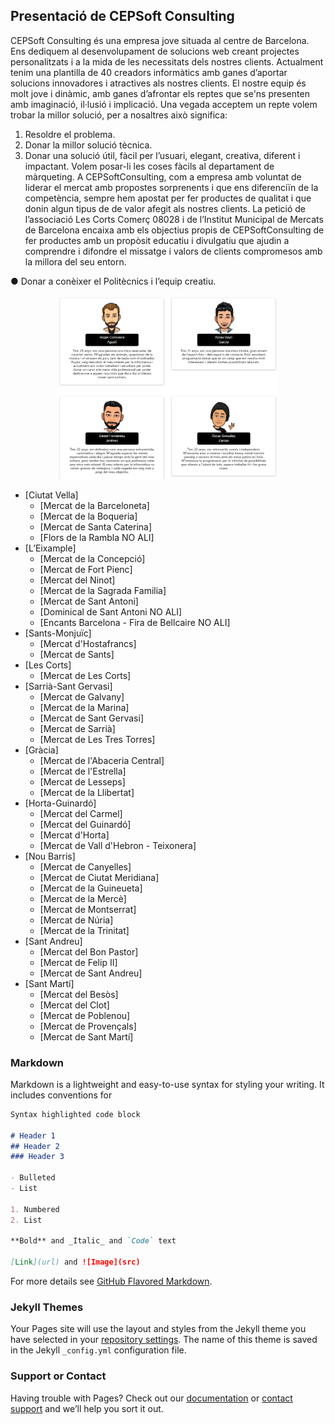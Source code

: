 ## Presentació de CEPSoft Consulting

CEPSoft Consulting és una empresa jove situada al centre de Barcelona. Ens dediquem al
desenvolupament de solucions web creant projectes personalitzats i a la mida de les
necessitats dels nostres clients. Actualment tenim una plantilla de 40 creadors informàtics
amb ganes d’aportar solucions innovadores i atractives als nostres clients. El nostre equip és
molt jove i dinàmic, amb ganes d’afrontar els reptes que se'ns presenten amb imaginació,
il·lusió i implicació.
Una vegada acceptem un repte volem trobar la millor solució, per a nosaltres això significa:
1. Resoldre el problema.
2. Donar la millor solució tècnica.
3. Donar una solució útil, fàcil per l’usuari, elegant, creativa, diferent i impactant.
Volem posar-li les coses fàcils al departament de màrqueting.
A CEPSoftConsulting, com a empresa amb voluntat de liderar el mercat amb propostes
sorprenents i que ens diferenciïn de la competència, sempre hem apostat per fer productes
de qualitat i que donin algun tipus de de valor afegit als nostres clients. La petició de
l’associació Les Corts Comerç 08028 i de l’Institut Municipal de Mercats de Barcelona encaixa
amb els objectius propis de CEPSoftConsulting de fer productes amb un propòsit educatiu i
divulgatiu que ajudin a comprendre i difondre el missatge i valors de clients compromesos
amb la millora del seu entorn.

● Donar a conèixer el Politècnics i l’equip creatiu.
<p align="center"><img src="https://github.com/mercats/mercats.github.io/blob/main/fotos_y_descripcion.PNG" width="350"/></p>

*   [Ciutat Vella]
    *   [Mercat de la Barceloneta]
    *   [Mercat de la Boqueria]
    *   [Mercat de Santa Caterina]
    *   [Flors de la Rambla NO ALI]
*   [L’Eixample]
    *   [Mercat de la Concepció]
    *   [Mercat de Fort Pienc]
    *   [Mercat del Ninot]
    *   [Mercat de la Sagrada Familia]
    *   [Mercat de Sant Antoni]
    *   [Dominical de Sant Antoni NO ALI]
    *   [Encants Barcelona - Fira de Bellcaire NO ALI]
*   [Sants-Monjuïc]
    *   [Mercat d'Hostafrancs]
    *   [Mercat de Sants]
*   [Les Corts]
    *   [Mercat de Les Corts]
*   [Sarrià-Sant Gervasi]
    *   [Mercat de Galvany]
    *   [Mercat de la Marina]
    *   [Mercat de Sant Gervasi]
    *   [Mercat de Sarrià]
    *   [Mercat de Les Tres Torres]
*   [Gràcia]
    *   [Mercat de l'Abaceria Central]
    *   [Mercat de l'Estrella]
    *   [Mercat de Lesseps]
    *   [Mercat de la Llibertat]
*   [Horta-Guinardó]
    *   [Mercat del Carmel]
    *   [Mercat del Guinardó]
    *   [Mercat d'Horta]
    *   [Mercat de Vall d'Hebron - Teixonera]
*   [Nou Barris]
    *   [Mercat de Canyelles]
    *   [Mercat de Ciutat Meridiana]
    *   [Mercat de la Guineueta]
    *   [Mercat de la Mercè]
    *   [Mercat de Montserrat]
    *   [Mercat de Núria]
    *   [Mercat de la Trinitat]
*   [Sant Andreu]
    *   [Mercat del Bon Pastor]
    *   [Mercat de Felip II]
    *   [Mercat de Sant Andreu]
*   [Sant Martí]
    *   [Mercat del Besòs]
    *   [Mercat del Clot]
    *   [Mercat de Poblenou]
    *   [Mercat de Provençals]
    *   [Mercat de Sant Martí]
### Markdown

Markdown is a lightweight and easy-to-use syntax for styling your writing. It includes conventions for

```markdown
Syntax highlighted code block

# Header 1
## Header 2
### Header 3

- Bulleted
- List

1. Numbered
2. List

**Bold** and _Italic_ and `Code` text

[Link](url) and ![Image](src)
```

For more details see [GitHub Flavored Markdown](https://guides.github.com/features/mastering-markdown/).

### Jekyll Themes

Your Pages site will use the layout and styles from the Jekyll theme you have selected in your [repository settings](https://github.com/mercats/mercats.github.io/settings). The name of this theme is saved in the Jekyll `_config.yml` configuration file.

### Support or Contact

Having trouble with Pages? Check out our [documentation](https://docs.github.com/categories/github-pages-basics/) or [contact support](https://support.github.com/contact) and we’ll help you sort it out.
